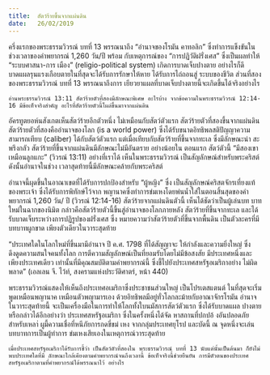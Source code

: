 ```yaml
---
title:  สัตว์ร้ายขึ้นจากแผ่นดิน
date:   26/02/2019
---
```


ครึ่งแรกของพระธรรมวิวรณ์ บทที่ 13 พรรณนาถึง “อำนาจของโรมัน คาทอลิก” ซึ่งทำการแข็งขันในช่วงเวลาของคำพยากรณ์ 1,260 วัน/ปี พร้อม กับเหตุการณ์ของ “การปฏิวัติฝรั่งเศส” ซึ่งเป็นผลทำให้ “ระบบศาสนา-การ เมือง” (religio-political system) เกิดการบาดเจ็บปางตาย อย่างไรก็ดี บาดแผลรุนแรงเกือบตายในที่สุดจะได้รับการรักษาให้หาย ได้รับการไถ่ถอนสู่ ระบบของชีวิต ส่วนที่สองของพระธรรมวิวรณ์ บทที่ 13 พรรณนาถึงการ เยียวยาแผลที่บาดเจ็บปางตายนี้จะเกิดขึ้นได้จริงอย่างไร

`อ่านพระธรรมวิวรณ์ 13:11 สัตว์ร้ายตัวที่สองมีลักษณะพิเศษ อะไรบ้าง จากข้อความในพระธรรมวิวรณ์ 12:14-16 มีข้อเท็จจริงสำคัญ อะไรที่สัตว์ร้ายตัวนี้โผล่ขึ้นมาจากแผ่นดิน`

อัครทูตยอห์นสังเกตเห็นสัตว์ร้ายอีกตัวหนึ่ง ไม่เหมือนกับสัตว์ตัวแรก สัตว์ร้ายตัวที่สองขึ้นจากแผ่นดินสัตว์ร้ายตัวที่สองคืออำนาจของโลก (is a world power) ซึ่งได้รับขนาดอิทธิพลสติปัญญาความสามารถเทียบ (caliber) ได้กับสัตว์ตัวแรก แต่เมื่อเทียบกับสัตว์ร้ายที่ขึ้นจากทะเล ซึ่งมีลักษณะน่า สะพรึงกลัว สัตว์ร้ายที่ขึ้นจากแผ่นดินมีลักษณะไม่มีอันตราย อย่างน้อยใน ตอนแรก สัตว์ตัวนี้ “มีสองเขาเหมือนลูกแกะ” (วิวรณ์ 13:11) อย่างที่เราได้ เห็นในพระธรรมวิวรณ์ เป็นสัญลักษณ์สำหรับพระคริสต์ ดังนั้นอำนาจในช่วง เวลาสุดท้ายนี้มีลักษณะคล้ายกับพระคริสต์

อำนาจนี้ผุดขึ้นในอาณาเขตที่ได้รับการปกป้องสำหรับ “ผู้หญิง” ซึ่ง เป็นสัญลักษณ์คริสตจักรเที่ยงแท้ของพระเจ้า ซึ่งได้รับการพิทักษ์ไว้จาก พญานาคซึ่งทำการข่มเหงโดยพ่นน้ำใส่ในตอนสิ้นสุดของคำพยากรณ์ 1,260 วัน/ ปี (วิวรณ์ 12:14-16) สัตว์ร้ายจากแผ่นดินตัวนี้ เห็นได้ชัดว่าเป็นผู้เล่นบท บาทใหม่ในฉากของนิมิต กล่าวคือสัตว์ร้ายตัวนี้ขึ้นสู่อำนาจของโลกภายหลัง สัตว์ร้ายที่ขึ้นจากทะเล และได้รับบาดเจ็บระหว่างการปฏิรูปของฝรั่งเศส ซึ่ง หมายความว่าสัตว์ร้ายตัวที่ขึ้นจากพื้นดิน เป็นตัวละครที่มีบทบาทผูกขาด เพียงตัวเดียวในวาระสุดท้าย

“ประเทศใดในโลกใหม่ที่ขึ้นมามีอำนาจ ปี ค.ศ. 1798 ที่ได้สัญญาจะ ให้กำลังและความยิ่งใหญ่ ซึ่งดึงดูดความสนใจคนทั้งโลก การตีความสัญลักษณ์เป็นที่ยอมรับโดยไม่มีข้อสงสัย มีประเทศหนึ่งและเพียงประเทศเดียว เท่านั้นที่มีคุณสมบัติตามคำพยากรณ์นี้ ซึ่งชี้ไปยังประเทศสหรัฐอเมริกาอย่าง ไม่ผิดพลาด” (เอลเลน จี. ไว้ท์, สงครามแห่งประวัติศาตร์, หน้า 440)

พระธรรมวิวรณ์แสดงให้เห็นถึงประเทศอเมริกาซึ่งประชาชนส่วนใหญ่ เป็นโปรเตสแตนต์ ในที่สุดจะเริ่มพูดเหมือนพญานาค เหมือนตัวพญามารเอง ด้วยอิทธิพลมีอยู่ทั่วโลกละม้ายกับอาณาจักรโรมัน อำนาจในวาระสุดท้ายนี้ จะเป็นเครื่องมือในการทำให้โลกทั้งใบนมัสการสัตว์ตัวแรก ซึ่งได้รับบาดแผล ปางตาย หรือกล่าวได้อีกอย่างว่า ประเทศสหรัฐอเมริกา ซึ่งในครั้งหนึ่งได้จัด หาสถานที่ปกปอ้ งอันปลอดภัยสำหรับเหลา่ ผูมี้ความเชื่อที่หนีภัยการกดขี่ขม่ เหง จากกลุ่มประเทศยุโรป และบัดนี้ ณ จุดหนึ่งจะเล่นบทบาทการเป็นผู้ทำการ ข่มเหงเสียเองในเหตุการณ์วาระสุดท้าย

`เมื่อประเทศสหรัฐอเมริกาได้รับการชี้ว่า เป็นสัตว์ตัวที่สองใน พระธรรมวิวรณ์ บทที่ 13 นับแต่นั้นเป็นต้นมา ก็ยังไม่พบประเทศใดที่มี ลักษณะใกล้เคียงตามคำพยากรณ์จนถึงเวลานี้ ข้อเท็จจริงนี้ช่วยยืนยัน การมีตัวตนของประเทศสหรัฐอเมริกาตามที่คำพยากรณ์ได้พรรณนาไว้ อย่างไร`